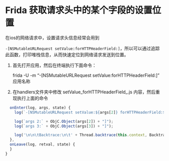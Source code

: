 # Frida 获取请求头中的某个字段的设置位置

在ios的网络请求中，设置请求头信息经常会用到

`-[NSMutableURLRequest setValue:forHTTPHeaderField:]`，所以可以通过追踪此函数，打印堆栈信息，从而快速定位到网络请求发送到位置。

1. 首先打开应用，然后在终端执行下面命令：

   frida -U -m “-[NSMutableURLRequest setValue:forHTTPHeaderField:]” 应用名称

2. 在handlers文件夹中修改 setValue_forHTTPHeaderField_.js 内容，然后重现执行上面的命令

```js
  onEnter(log, args, state) {
    log(`-[NSMutableURLRequest setValue:${args[2]} forHTTPHeaderField:${args[3]}]`);

    log(`args 2:` + ObjC.Object(args[2]) + "]");
    log(`args 3:` + ObjC.Object(args[3]) + "]");

    log('\n\n\tBacktrace:\n\t' + Thread.backtrace(this.context, Backtracer.ACCURATE).map(DebugSymbol.fromAddress).join('\n\t'));  //打印堆栈
  },
  onLeave(log, retval, state) {
  }
}
```

